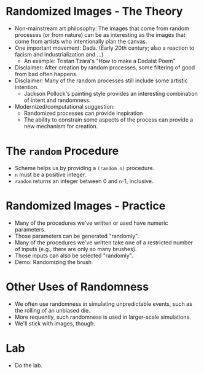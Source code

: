 Randomized Images - The Theory
==============================
* Non-mainstream art philosophy: The images that come from random processes
  (or from nature) can be as interesting as the images that come from
  artists who intentionally plan the canvas.
* One important movement: Dada.  (Early 20th century; also a reaction to
  facism and industrialization and ...)
    * An example: Tristan Tzara's "How to make a Dadaist Poem"
* Disclaimer: After creation by random processes, some filtering of good
  from bad often happens.
* Disclaimer: Many of the random processes still include some artistic
  intention.
    * Jackson Pollock's painting style provides an interesting combination
    of intent and randomness.
* Modernized/computational suggestion: 
    * Randomized processes can provide inspiration
    * The ability to constrain some aspects of the process can provide a
    new mechanism for creation.

The <code>random</code> Procedure
=================================
* Scheme helps us by providing a <code>(random n)</code> procedure.
* <code>n</code> must be a positive integer.
* <code>random</code> returns an integer between 0 and <code>n</code>-1,
  inclusive.

Randomized Images - Practice
============================
* Many of the procedures we've written or used have numeric parameters.
* Those parameters can be generated "randomly".
* Many of the procedures we've written take one of a restricted number
  of inputs (e.g., there are only so many brushes).
* Those inputs can also be selected "randomly".
* Demo: Randomizing the brush

Other Uses of Randomness
========================
* We often use randomness in simulating unpredictable events, such
  as the rolling of an unbiased die.
* More requently, such randomness is used in larger-scale simulations.
* We'll stick with images, though.

Lab
===
* Do [](../Labs/random-drawing-lab.html)the lab</a>.

